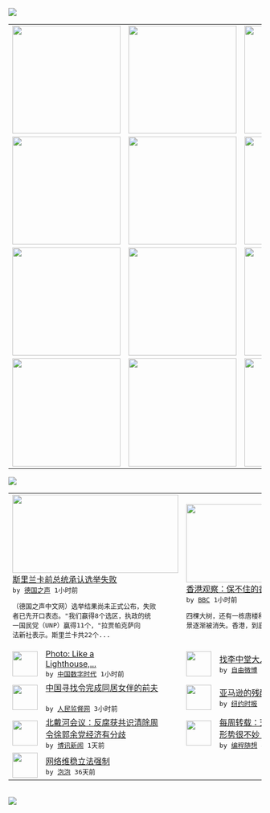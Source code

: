 

<a href="https://github.com/greatfire/z/raw/master/FreeBrowser.apk"><img src="https://raw.githubusercontent.com/greatfire/wiki/master/x/header.png" /></a><table><tr><td width="262" align="center" valign="center"><a href="https://github.com/greatfire/wiki/wiki/nyt" title="纽约时报中文网 国际纵览"><img src="https://raw.githubusercontent.com/greatfire/wiki/master/x/nyt_flag.png" width="215"/></a></td><td width="262" align="center" valign="center"><a href="https://github.com/greatfire/wiki/wiki/dw" title=""><img src="https://raw.githubusercontent.com/greatfire/wiki/master/x/dw_flag.png" width="215"/></a></td><td width="262" align="center" valign="center"><a href="https://github.com/greatfire/wiki/wiki/rmjd" title=""><img src="https://raw.githubusercontent.com/greatfire/wiki/master/x/rmjd_flag.png" width="215"/></a></td></tr><tr><td width="262" align="center" valign="center"><a href="https://github.com/paopaonetizen/website" title="泡泡 - 未经审查的互联网信息"><img src="https://raw.githubusercontent.com/greatfire/wiki/master/x/pp_flag.png" width="215"/></a></td><td width="262" align="center" valign="center"><a href="https://github.com/getlantern/mirror" title="以及自由微博和GreatFire.org官方中文论坛"><img src="https://raw.githubusercontent.com/greatfire/wiki/master/x/lantern_flag.png" width="215"/></a></td><td width="262" align="center" valign="center"><a href="https://github.com/cdtmirrors/m/" title=""><img src="https://raw.githubusercontent.com/greatfire/wiki/master/x/cdt_flag.png" width="215"/></a></td></tr><tr><td width="262" align="center" valign="center"><a href="https://github.com/program-think/blog" title="编程随想的博客"><img src="https://raw.githubusercontent.com/greatfire/wiki/master/x/pt_flag.png" width="215"/></a></td><td width="262" align="center" valign="center"><a href="https://github.com/greatfire/wiki/wiki/bbc" title=""><img src="https://raw.githubusercontent.com/greatfire/wiki/master/x/bbc_flag.png" width="215"/></a></td><td width="262" align="center" valign="center"><a href="https://github.com/freeweibo/s" title="自由微博 - 匿名和不受屏蔽的新浪微博搜索"><img src="https://raw.githubusercontent.com/greatfire/wiki/master/x/fw_flag.png" width="215"/></a></td></tr><tr><td width="262" align="center" valign="center"><a href="https://github.com/greatfire/wiki/wiki/google" title=""><img src="https://raw.githubusercontent.com/greatfire/wiki/master/x/google_flag.png" width="215"/></a></td><td width="262" align="center" valign="center"><a href="https://github.com/bxnews/boxun" title=""><img src="https://raw.githubusercontent.com/greatfire/wiki/master/x/bx_flag.png" width="215"/></a></td><td width="262" align="center" valign="center"><a href="https://github.com/greatfire/wiki/wiki/open-source" title="欢迎访问GreatFire.org开发者项目网站"><img src="https://raw.githubusercontent.com/greatfire/wiki/master/x/open-source_flag.png" width="215"/></a></td></tr></table><img src="https://raw.githubusercontent.com/greatfire/wiki/master/x/newsfeed text.png" /><table cols="4"><tr><td colspan="2" width="380"><a href="http://dw.com/p/1GHB7?maca=chi-GK-text-greatfire-all-chinese-15625-xml-mrss"><img src="http://www.dw.com/image/0,,16587230_302,00.jpg" width="330" height="156"/></a></br><a href="http://dw.com/p/1GHB7?maca=chi-GK-text-greatfire-all-chinese-15625-xml-mrss">斯里兰卡前总统承认选举失败</a></br><kbd> by <a href="http://dw.de">德国之声</a> 1小时前 </kbd></br><pre>（德国之声中文网）选举结果尚未正式公布，失败<br/>者已先开口表态。"我们赢得8个选区，执政的统<br/>一国民党（UNP）赢得11个，"拉贾帕克萨向<br/>法新社表示。斯里兰卡共22个...</pre></td><td colspan="2" width="380"><a href="http://www.bbc.com/zhongwen/simp/hong_kong_review/2015/08/150818_hkreview_old_town"><img src="http://a.files.bbci.co.uk/worldservice/live/assets/images/2015/08/07/150807085657_hongkong_skyline_144x81_afp_nocredit.jpg" width="330" height="156"/></a></br><a href="http://www.bbc.com/zhongwen/simp/hong_kong_review/2015/08/150818_hkreview_old_town">香港观察：保不住的香港</a></br><kbd> by <a href="http://www.bbc.co.uk/zhongwen/simp">BBC</a> 1小时前 </kbd></br><pre>四棵大树，还有一栋唐楼和电车，这些日常街道风<br/>景逐渐被消失。香港，到底出了什么问题？</pre></td></tr><tr><td><img src="http://chinadigitaltimes.net/chinese/files/2015/08/20430623128_70555ab764_z.jpg" width="50" height="50"/></td><td width="280"><a href="http://feedproxy.google.com/~r/chinadigitaltimes/IyPt/~3/6J0jWCyu9wE/">Photo: Like a <br/>Lighthouse,...</a></br><kbd> by <a href="http://chinadigitaltimes.net/chinese/">中国数字时代</a> 1小时前 </kbd></td><td><img src="https://raw.githubusercontent.com/greatfire/wiki/master/x/fw_logo.png" width="50" height="50"/></td><td width="280"><a href="https://freeweibo.com/weibo/3877255518078292">找李中堂大人啊！</a></br><kbd> by <a href="https://freeweibo.com/">自由微博</a> 2小时前 </kbd></td></tr><tr><td><img src="https://raw.githubusercontent.com/greatfire/wiki/master/x/rmjd_logo.png" width="50" height="50"/></td><td width="280"><a href="http://www.rmjdw.com//jiaodianwangtan/20150818/15151.html">中国寻找令完成同居女伴的前夫<br/> </a></br><kbd> by <a href="http://www.rmjdw.com/">人民监督网</a> 3小时前 </kbd></td><td><img src="http://static01.nyt.com/images/2015/08/13/business/13amazon-selects-slide-JO5Z/13amazon-selects-slide-JO5Z-articleLarge-v7.gif" width="50" height="50"/></td><td width="280"><a href="https://d27vvsfi5kg7xy.cloudfront.net/technology/20150818/cc18amazon/">亚马逊的残酷丛林法则（英文）</a></br><kbd> by <a href="http://m.cn.nytimes.com/">纽约时报</a> 7小时前 </kbd></td></tr><tr><td><img src="https://raw.githubusercontent.com/greatfire/wiki/master/x/bx_logo.png" width="50" height="50"/></td><td width="280"><a href="http://www.boxun.com/news/gb/china/2015/08/201508180426.shtml">北戴河会议：反腐获共识清除周<br/>令徐郭余党经济有分歧</a></br><kbd> by <a href="http://www.boxun.com">博讯新闻</a> 1天前 </kbd></td><td><img src="https://raw.githubusercontent.com/greatfire/wiki/master/x/pt_logo.png" width="50" height="50"/></td><td width="280"><a href="http://feedproxy.google.com/~r/programthink/~3/a6m_ATbVYiQ/weekly-share-91.html">每周转载：天朝近期的宏观经济<br/>形势很不妙（国内外各方报道）</a></br><kbd> by <a href="http://program-think.blogspot.com">编程随想</a> 4天前 </kbd></td></tr><tr><td><img src="http://pao-pao.net/sites/pao-pao.net/files/styles/base_adaptive/public/6523513689_baeec3c53c_z_0.jpg?itok=NM8cQ_d1" width="50" height="50"/></td><td width="280"><a href="https://pao-pao.net/article/593">网络维稳立法强制</a></br><kbd> by <a href="https://pao-pao.net">泡泡</a> 36天前 </kbd></td></table></br><a href="https://github.com/greatfire/z/raw/master/FreeBrowser.apk"><img src="https://raw.githubusercontent.com/greatfire/wiki/master/x/download app.png" /></a>
